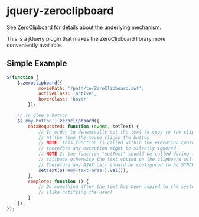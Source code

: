 # jquery-zeroclipboard

See [ZeroClipboard](https://github.com/zeroclipboard/ZeroClipboard) for details about the underlying mechanism.

This is a jQuery plugin that makes the ZeroClipboard library more conveniently available.

## Simple Example

``` js
$(function {
    $.zeroclipboard({
            moviePath: '/path/to/ZeroClipboard.swf',
            activeClass: 'active',
            hoverClass: 'hover'
        });

    // To glue a button
    $('#my-button').zeroclipboard({
        dataRequested: function (event, setText) {
            // In order to dynamically set the text to copy to the clipboard
            // at the time the mouse clicks the button
            // NOTE: this function is called within the execution context of the flash movie,
            // therefore any exception might be silently ignored.
            // NOTE 2: the function "setText" should be called during the execution of this
            // callback otherwise the text copied on the clipboard will not be correct.
            // Therefore any AJAX call should be configured to be SYNCHRONOUS
            setText($('#my-text-area').val());
        },
        complete: function () {
            // Do something after the text has been copied to the system clipboard
            // (like notifying the user)
        }
    });
});
```
